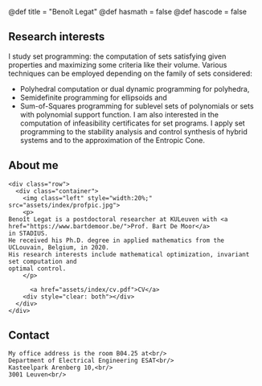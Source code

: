 @def title = "Benoît Legat"
@def hasmath = false
@def hascode = false
<!-- Note: by default hasmath == true and hascode == false. You can change this in
the config file by setting hasmath = false for instance and just setting it to true
where appropriate -->

## Research interests

I study set programming: the computation of sets satisfying given properties and maximizing some criteria like their volume.
Various techniques can be employed depending on the family of sets considered:
* Polyhedral computation or dual dynamic programming for polyhedra,
* Semidefinite programming for ellipsoids and
* Sum-of-Squares programming for sublevel sets of polynomials or sets with polynomial support function.
I am also interested in the computation of infeasibility certificates for set programs.
I apply set programming to the stability analysis and control synthesis of hybrid systems and to the approximation of the Entropic Cone.

## About me

<!-- raw html to allow a responsive row  -->
~~~
<div class="row">
  <div class="container">
    <img class="left" style="width:20%;" src="assets/index/profpic.jpg">
    <p>
Benoît Legat is a postdoctoral researcher at KULeuven with <a href="https://www.bartdemoor.be/">Prof. Bart De Moor</a>
in STADIUS.
He received his Ph.D. degree in applied mathematics from the UCLouvain, Belgium, in 2020.
His research interests include mathematical optimization, invariant set computation and
optimal control.
    </p>

      <a href="assets/index/cv.pdf">CV</a>
    <div style="clear: both"></div>
  </div>
</div>
~~~

## Contact

~~~
My office address is the room B04.25 at<br/>
Department of Electrical Engineering ESAT<br/>
Kasteelpark Arenberg 10,<br/>
3001 Leuven<br/>
~~~
